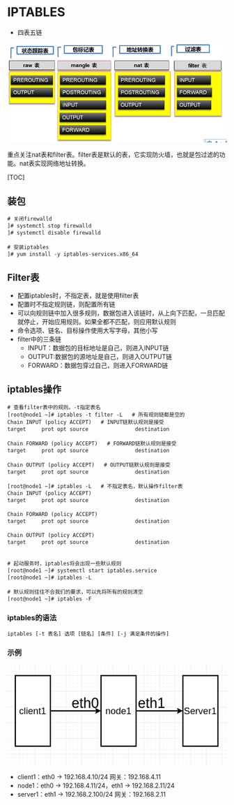# IPTABLES

- 四表五链

![image-20211013113027470](imgs/image-20211013113027470.png)

重点关注nat表和filter表。filter表是默认的表，它实现防火墙，也就是包过滤的功能。nat表实现网络地址转换。

[TOC]



## 装包

```shell
# 关闭firewalld
]# systemctl stop firewalld
]# systemctl disable firewalld

# 安装iptables
]# yum install -y iptables-services.x86_64
```

## Filter表

- 配置iptables时，不指定表，就是使用filter表
- 配置时不指定规则链，则配置所有链
- 可以向规则链中加入很多规则，数据包进入该链时，从上向下匹配，一旦匹配就停止，开始应用规则。如果全都不匹配，则应用默认规则
- 命令选项、链名、目标操作使用大写字母，其他小写
- filter中的三条链
  - INPUT：数据包的目标地址是自己，则进入INPUT链
  - OUTPUT:数据包的源地址是自己，则进入OUTPUT链
  - FORWARD：数据包穿过自己，则进入FORWARD链

## iptables操作

```shell
# 查看filter表中的规则。-t指定表名
[root@node1 ~]# iptables -t filter -L   # 所有规则链都是空的
Chain INPUT (policy ACCEPT)   # INPUT链默认规则是接受
target     prot opt source               destination         

Chain FORWARD (policy ACCEPT)   # FORWARD链默认规则是接受
target     prot opt source               destination         

Chain OUTPUT (policy ACCEPT)   # OUTPUT链默认规则是接受
target     prot opt source               destination         

[root@node1 ~]# iptables -L   # 不指定表名，默认操作filter表
Chain INPUT (policy ACCEPT)
target     prot opt source               destination         

Chain FORWARD (policy ACCEPT)
target     prot opt source               destination         

Chain OUTPUT (policy ACCEPT)
target     prot opt source               destination 


# 起动服务时，iptables将会出现一些默认规则
[root@node1 ~]# systemctl start iptables.service 
[root@node1 ~]# iptables -L

# 默认规则往往不合我们的要求，可以先将所有的规则清空
[root@node1 ~]# iptables -F
```

### iptables的语法

```shell
iptables [-t 表名] 选项 [链名] [条件] [-j 满足条件的操作]
```



### 示例

![image-20211013114152960](imgs/image-20211013114152960-1641925425869102.png)

- client1：eth0 -> 192.168.4.10/24 网关：192.168.4.11
- node1：eth0 -> 192.168.4.11/24，eth1 -> 192.168.2.11/24
- server1：eth1 -> 192.168.2.100/24 网关：192.168.2.11